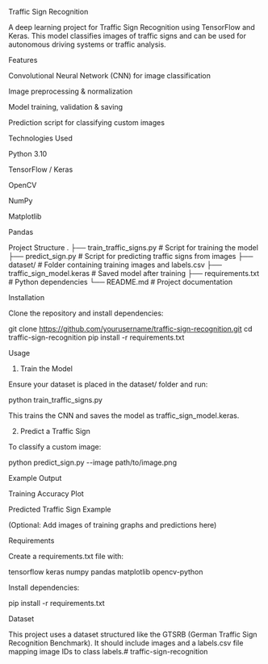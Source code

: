 Traffic Sign Recognition








A deep learning project for Traffic Sign Recognition using TensorFlow and Keras.
This model classifies images of traffic signs and can be used for autonomous driving systems or traffic analysis.

Features

Convolutional Neural Network (CNN) for image classification

Image preprocessing & normalization

Model training, validation & saving

Prediction script for classifying custom images

Technologies Used

Python 3.10

TensorFlow / Keras

OpenCV

NumPy

Matplotlib

Pandas

Project Structure
.
├── train_traffic_signs.py   # Script for training the model
├── predict_sign.py          # Script for predicting traffic signs from images
├── dataset/                 # Folder containing training images and labels.csv
├── traffic_sign_model.keras # Saved model after training
├── requirements.txt         # Python dependencies
└── README.md                # Project documentation

Installation

Clone the repository and install dependencies:

git clone https://github.com/yourusername/traffic-sign-recognition.git
cd traffic-sign-recognition
pip install -r requirements.txt

Usage
1. Train the Model

Ensure your dataset is placed in the dataset/ folder and run:

python train_traffic_signs.py


This trains the CNN and saves the model as traffic_sign_model.keras.

2. Predict a Traffic Sign

To classify a custom image:

python predict_sign.py --image path/to/image.png

Example Output

Training Accuracy Plot

Predicted Traffic Sign Example

(Optional: Add images of training graphs and predictions here)

Requirements

Create a requirements.txt file with:

tensorflow
keras
numpy
pandas
matplotlib
opencv-python


Install dependencies:

pip install -r requirements.txt

Dataset

This project uses a dataset structured like the GTSRB (German Traffic Sign Recognition Benchmark).
It should include images and a labels.csv file mapping image IDs to class labels.#   t r a f f i c - s i g n - r e c o g n i t i o n  
 